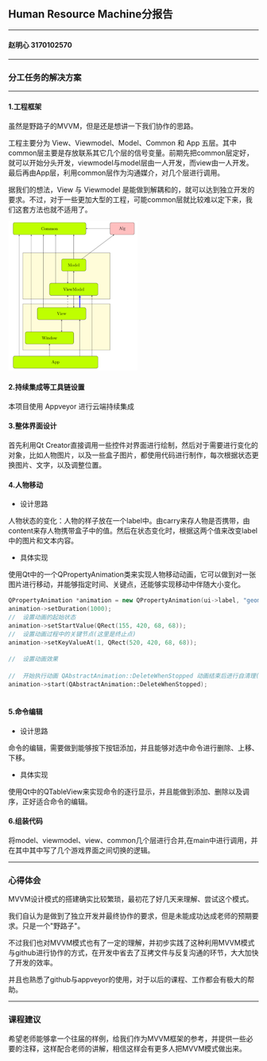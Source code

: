 ## Human Resource Machine分报告

----

#### 赵明心    3170102570

------

### 分工任务的解决方案

-----

#### 1.工程框架

虽然是野路子的MVVM，但是还是想讲一下我们协作的思路。

工程主要分为 View、Viewmodel、Model、Common 和 App 五层。其中common层主要是存放联系其它几个层的信号变量。前期先把common层定好，就可以开始分头开发，viewmodel与model层由一人开发，而view由一人开发。最后再由App层，利用common层作为沟通媒介，对几个层进行调用。

据我们的想法，View 与 Viewmodel 是能做到解耦和的，就可以达到独立开发的要求。不过，对于一些更加大型的工程，可能common层就比较难以定下来，我们这套方法也就不适用了。

![mvvm](测试图片/mvvm.png)

#### 2.持续集成等工具链设置

本项目使用 Appveyor 进行云端持续集成

#### 3.整体界面设计

首先利用Qt Creator直接调用一些控件对界面进行绘制，然后对于需要进行变化的对象，比如人物图片，以及一些盒子图片，都使用代码进行制作，每次根据状态更换图片、文字，以及调整位置。

#### 4.人物移动

- 设计思路

人物状态的变化：人物的样子放在一个label中。由carry来存人物是否携带，由content来存人物携带盒子中的值。然后在状态变化时，根据这两个值来改变label中的图片和文本内容。

- 具体实现

使用Qt中的一个QPropertyAnimation类来实现人物移动动画，它可以做到对一张图片进行移动，并能够指定时间、关键点，还能够实现移动中伴随大小变化。

```c++
QPropertyAnimation *animation = new QPropertyAnimation(ui->label, "geometry");
animation->setDuration(1000);
//  设置动画的起始状态
animation->setStartValue(QRect(155, 420, 68, 68));
//  设置动画过程中的关键节点(这里是终止点)
animation->setKeyValueAt(1, QRect(520, 420, 68, 68));

//  设置动画效果

//  开始执行动画 QAbstractAnimation::DeleteWhenStopped 动画结束后进行自清理(效果就好像智能指针里的自动delete animation)
animation->start(QAbstractAnimation::DeleteWhenStopped);
   
```

#### 5.命令编辑

- 设计思路

命令的编辑，需要做到能够按下按钮添加，并且能够对选中命令进行删除、上移、下移。

- 具体实现

使用Qt中的QTableView来实现命令的逐行显示，并且能做到添加、删除以及调序，正好适合命令的编辑。

#### 6.组装代码

将model、viewmodel、view、common几个层进行合并,在main中进行调用，并在其中其中写了几个游戏界面之间切换的逻辑。

----

### 心得体会

MVVM设计模式的搭建确实比较繁琐，最初花了好几天来理解、尝试这个模式。

我们自认为是做到了独立开发并最终协作的要求，但是未能成功达成老师的预期要求。只是一个"野路子"。

不过我们也对MVVM模式也有了一定的理解，并初步实践了这种利用MVVM模式与github进行协作的方式，在开发中省去了互拷文件与反复沟通的环节，大大加快了开发的效率。

并且也熟悉了github与appveyor的使用，对于以后的课程、工作都会有极大的帮助。

-----

### 课程建议

希望老师能够拿一个往届的样例，给我们作为MVVM框架的参考，并提供一些必要的注释，这样配合老师的讲解，相信这样会有更多人把MVVM模式做出来。